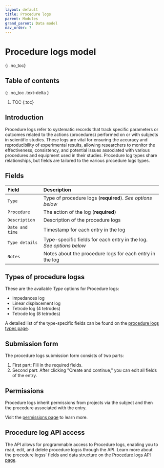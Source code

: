 ```yaml
---
layout: default
title: Procedure logs
parent: Modules
grand_parent: Data model
nav_order: 7
---
```


# Procedure logs model
{: .no_toc}

## Table of contents
{: .no_toc .text-delta }

1. TOC
{:toc}

## Introduction

Procedure logs refer to systematic records that track specific parameters or outcomes related to the actions (procedures) performed on or with subjects in scientific studies. These logs are vital for ensuring the accuracy and reproducibility of experimental results, allowing researchers to monitor the effectiveness, consistency, and potential issues associated with various procedures and equipment used in their studies. Procedure log types share relationships, but fields are tailored to the various procedure logs types.

## Fields

| Field | Description |
|:------|:------------|
| `Type` | Type of procedure logs (**required**). *See options below* |
| `Procedure` | The action of the log (**required**) |
| `Description` | Description of the procedure logs |
| `Date and time` | Timestamp for each entry in the log |
| `Type details` | Type-specific fields for each entry in the log. *See options below* |
| `Notes` | Notes about the procedure logs for each entry in the log |

## Types of procedure logss

These are the available *Type* options for Procedure logs:

- Impedances log
- Linear displacement log
- Tetrode log (4 tetrodes)
- Tetrode log (8 tetrodes)

A detailed list of the type-specific fields can be found on the [procedure logs types page]({{"datamodel/schemas/action_logs/"|absolute_url}}).

## Submission form

The procedure logs submission form consists of two parts:
1. First part: Fill in the required fields.
2. Second part: After clicking "Create and continue," you can edit all fields of the entry.

## Permissions

Procedure logs inherit permissions from projects via the subject and then the procedure associated with the entry.

Visit the [permissions page]({{"datamodel/permission/"|absolute_url}}) to learn more. 

## Procedure log API access

The API allows for programmable access to Procedure logs, enabling you to read, edit, and delete procedure logss through the API. Learn more about the procedure logss' fields and data structure on the [Procedure logs API page]({{"api/modules/actionlog/"|absolute_url}}).
